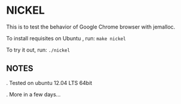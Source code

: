 NICKEL
======

This is to test the behavior of Google Chrome browser with jemalloc.


To install requisites on Ubuntu , run: ```make nickel```

To try it out, run: ```./nickel```


NOTES
-----

. Tested on ubuntu 12.04 LTS 64bit

. More in a few days...

